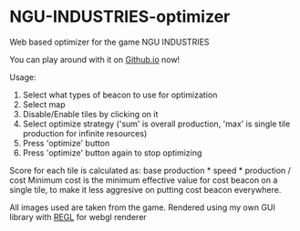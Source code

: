 # NGU-INDUSTRIES-optimizer
Web based optimizer for the game NGU INDUSTRIES

You can play around with it on [Github.io](https://plasma119.github.io/NGU-INDUSTRIES-optimizer/) now!

Usage:
1. Select what types of beacon to use for optimization
2. Select map
3. Disable/Enable tiles by clicking on it
4. Select optimize strategy ('sum' is overall production, 'max' is single tile production for infinite resources)
5. Press 'optimize' button
6. Press 'optimize' button again to stop optimizing

Score for each tile is calculated as: base production * speed * production / cost
Minimum cost is the minimum effective value for cost beacon on a single tile, to make it less aggresive on putting cost beacon everywhere.

All images used are taken from the game.
Rendered using my own GUI library with [REGL](https://github.com/regl-project/regl) for webgl renderer

